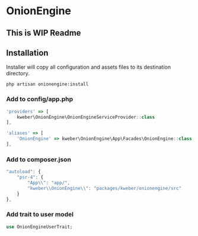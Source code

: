 # OnionEngine

## This is WIP Readme

## Installation

Installer will copy all configuration and assets files to its destination directory.

`php artisan onionengine:install`

### Add to config/app.php

```javascript
'providers' => [
    kweber\OnionEngine\OnionEngineServiceProvider::class
],

'aliases' => [
    'OnionEngine' => kweber\OnionEngine\App\Facades\OnionEngine::class
],
```

### Add to composer.json

```javascript
"autoload": {
    "psr-4": {
        "App\\": "app/",
        "kweber\\OnionEngine\\": "packages/kweber/onionengine/src"
    }
},

```

### Add trait to user model

```php
use OnionEngineUserTrait;
```
